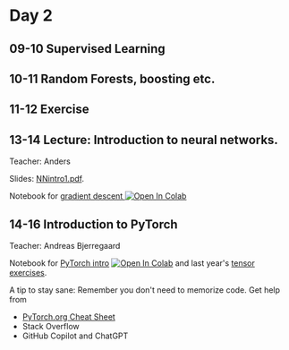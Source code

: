# Day 2

## 09-10 Supervised Learning

## 10-11 Random Forests, boosting etc.

## 11-12 Exercise

## 13-14 Lecture: Introduction to neural networks.
Teacher: Anders

Slides: [NNintro1.pdf](NNintro1.pdf).

Notebook for [gradient descent ](CoronaData.ipynb) [![Open In Colab](https://colab.research.google.com/assets/colab-badge.svg)](https://colab.research.google.com/github/Center-for-Health-Data-Science/IntroToML/blob/main/Day2/CoronaData.ipynb)

## 14-16 Introduction to PyTorch
Teacher: Andreas Bjerregaard

Notebook for [PyTorch intro](Introduction_to_PyTorch.ipynb) [![Open In Colab](https://colab.research.google.com/assets/colab-badge.svg)](https://colab.research.google.com/github/Center-for-Health-Data-Science/IntroToML/blob/main/Day2/Introduction_to_PyTorch.ipynb) and last year's [tensor exercises](https://github.com/Center-for-Health-Data-Science/IntroToML/tree/spring2023/Day2). 

A tip to stay sane: Remember you don't need to memorize code. Get help from
- [PyTorch.org Cheat Sheet](https://pytorch.org/tutorials/beginner/ptcheat.html)
- Stack Overflow
- GitHub Copilot and ChatGPT

